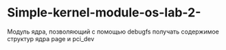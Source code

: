 # Simple-kernel-module-os-lab-2-
Модуль ядра, позволяющий с помощью debugfs получать содержимое структур ядра page и pci_dev
